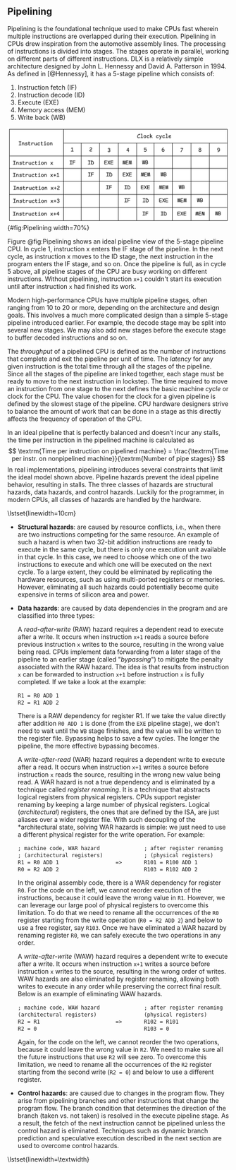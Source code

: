 ## Pipelining

Pipelining is the foundational technique used to make CPUs fast wherein multiple instructions are overlapped during their execution. Pipelining in CPUs drew inspiration from the automotive assembly lines. The processing of instructions is divided into stages. The stages operate in parallel, working on different parts of different instructions. DLX is a relatively simple architecture designed by John L. Hennessy and David A. Patterson in 1994. As defined in [@Hennessy], it has a 5-stage pipeline which consists of:

1. Instruction fetch (IF)
2. Instruction decode (ID)
3. Execute (EXE)
4. Memory access (MEM)
5. Write back (WB)

![Simple 5-stage pipeline diagram.](../../img/uarch/Pipelining.png){#fig:Pipelining width=70%}

Figure @fig:Pipelining shows an ideal pipeline view of the 5-stage pipeline CPU. In cycle 1, instruction x enters the IF stage of the pipeline. In the next cycle, as instruction x moves to the ID stage, the next instruction in the program enters the IF stage, and so on. Once the pipeline is full, as in cycle 5 above, all pipeline stages of the CPU are busy working on different instructions. Without pipelining, instruction `x+1` couldn't start its execution until after instruction `x` had finished its work.

Modern high-performance CPUs have multiple pipeline stages, often ranging from 10 to 20 or more, depending on the architecture and design goals. This involves a much more complicated design than a simple 5-stage pipeline introduced earlier. For example, the decode stage may be split into several new stages. We may also add new stages before the execute stage to buffer decoded instructions and so on.

The *throughput* of a pipelined CPU is defined as the number of instructions that complete and exit the pipeline per unit of time. The *latency* for any given instruction is the total time through all the stages of the pipeline. Since all the stages of the pipeline are linked together, each stage must be ready to move to the next instruction in lockstep. The time required to move an instruction from one stage to the next defines the basic machine *cycle* or clock for the CPU. The value chosen for the clock for a given pipeline is defined by the slowest stage of the pipeline. CPU hardware designers strive to balance the amount of work that can be done in a stage as this directly affects the frequency of operation of the CPU.

In an ideal pipeline that is perfectly balanced and doesn’t incur any stalls, the time per instruction in the pipelined machine is calculated as
$$
\textrm{Time per instruction on pipelined machine} = \frac{\textrm{Time per instr. on nonpipelined machine}}{\textrm{Number of pipe stages}}
$$
In real implementations, pipelining introduces several constraints that limit the ideal model shown above. Pipeline hazards prevent the ideal pipeline behavior, resulting in stalls. The three classes of hazards are structural hazards, data hazards, and control hazards. Luckily for the programmer, in modern CPUs, all classes of hazards are handled by the hardware.

\lstset{linewidth=10cm}

* **Structural hazards**: are caused by resource conflicts, i.e., when there are two instructions competing for the same resource. An example of such a hazard is when two 32-bit addition instructions are ready to execute in the same cycle, but there is only one execution unit available in that cycle. In this case, we need to choose which one of the two instructions to execute and which one will be executed on the next cycle. To a large extent, they could be eliminated by replicating the hardware resources, such as using multi-ported registers or memories. However, eliminating all such hazards could potentially become quite expensive in terms of silicon area and power.

* **Data hazards**: are caused by data dependencies in the program and are classified into three types:

  A *read-after-write* (RAW) hazard requires a dependent read to execute after a write. It occurs when instruction `x+1` reads a source before previous instruction `x` writes to the source, resulting in the wrong value being read. CPUs implement data forwarding from a later stage of the pipeline to an earlier stage (called "*bypassing*") to mitigate the penalty associated with the RAW hazard. The idea is that results from instruction `x` can be forwarded to instruction `x+1` before instruction `x` is fully completed. If we take a look at the example:

  ```
  R1 = R0 ADD 1
  R2 = R1 ADD 2
  ```

  There is a RAW dependency for register R1. If we take the value directly after addition `R0 ADD 1` is done (from the `EXE` pipeline stage), we don't need to wait until the `WB` stage finishes, and the value will be written to the register file. Bypassing helps to save a few cycles. The longer the pipeline, the more effective bypassing becomes.

  A *write-after-read* (WAR) hazard requires a dependent write to execute after a read. It occurs when instruction `x+1` writes a source before instruction `x` reads the source, resulting in the wrong new value being read. A WAR hazard is not a true dependency and is eliminated by a technique called *register renaming*. It is a technique that abstracts logical registers from physical registers. CPUs support register renaming by keeping a large number of physical registers. Logical (*architectural*) registers, the ones that are defined by the ISA, are just aliases over a wider register file. With such decoupling of the *architectural state, solving WAR hazards is simple: we just need to use a different physical register for the write operation. For example:

  ```
  ; machine code, WAR hazard              ; after register renaming 
  ; (architectural registers)             ; (physical registers)
  R1 = R0 ADD 1                  =>       R101 = R100 ADD 1
  R0 = R2 ADD 2                           R103 = R102 ADD 2
  ```

  In the original assembly code, there is a WAR dependency for register `R0`. For the code on the left, we cannot reorder execution of the instructions, because it could leave the wrong value in `R1`. However, we can leverage our large pool of physical registers to overcome this limitation. To do that we need to rename all the occurrences of the `R0` register starting from the write operation (`R0 = R2 ADD 2`) and below to use a free register, say `R103`. Once we have eliminated a WAR hazard by renaming register `R0`, we can safely execute the two operations in any order.

  A *write-after-write* (WAW) hazard requires a dependent write to execute after a write. It occurs when instruction `x+1` writes a source before instruction `x` writes to the source, resulting in the wrong order of writes. WAW hazards are also eliminated by register renaming, allowing both writes to execute in any order while preserving the correct final result. Below is an example of eliminating WAW hazards.

  ```
  ; machine code, WAW hazard              ; after register renaming 
  (architectural registers)               (physical registers)
  R2 = R1                        =>       R102 = R101
  R2 = 0                                  R103 = 0
  ```

  Again, for the code on the left, we cannot reorder the two operations, because it could leave the wrong value in `R2`. We need to make sure all the future instructions that use `R2` will see zero. To overcome this limitation, we need to rename all the occurrences of the `R2` register starting from the second write (`R2 = 0`) and below to use a different register.

* **Control hazards**: are caused due to changes in the program flow. They arise from pipelining branches and other instructions that change the program flow. The branch condition that determines the direction of the branch (taken vs. not taken) is resolved in the execute pipeline stage. As a result, the fetch of the next instruction cannot be pipelined unless the control hazard is eliminated. Techniques such as dynamic branch prediction and speculative execution described in the next section are used to overcome control hazards.

\lstset{linewidth=\textwidth}